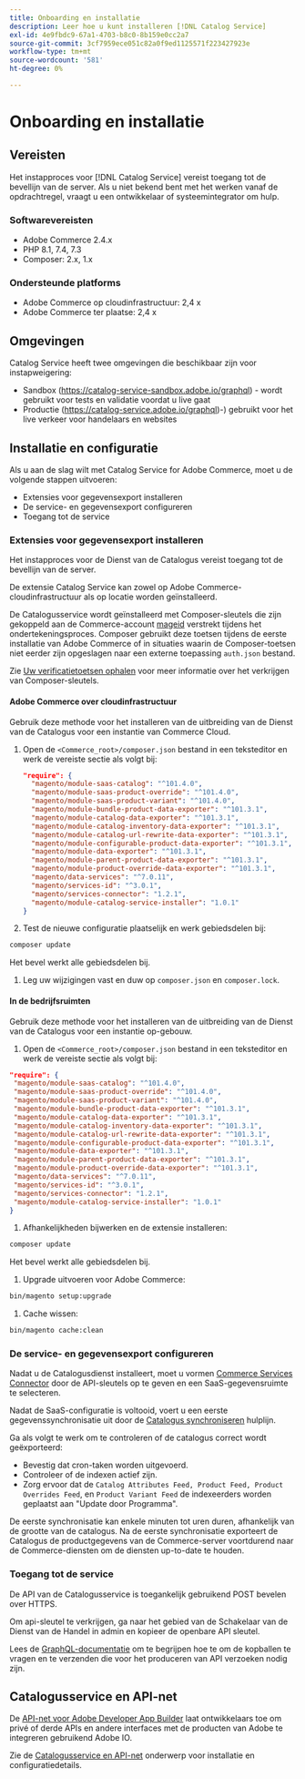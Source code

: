 ```yaml
---
title: Onboarding en installatie
description: Leer hoe u kunt installeren [!DNL Catalog Service]
exl-id: 4e9fbdc9-67a1-4703-b8c0-8b159e0cc2a7
source-git-commit: 3cf7959ece051c82a0f9ed1125571f223427923e
workflow-type: tm+mt
source-wordcount: '581'
ht-degree: 0%

---
```


# Onboarding en installatie

## Vereisten

Het instapproces voor [!DNL Catalog Service] vereist toegang tot de bevellijn van de server. Als u niet bekend bent met het werken vanaf de opdrachtregel, vraagt u een ontwikkelaar of systeemintegrator om hulp.

### Softwarevereisten

- Adobe Commerce 2.4.x
- PHP 8.1, 7.4, 7.3
- Composer: 2.x, 1.x

### Ondersteunde platforms

- Adobe Commerce op cloudinfrastructuur: 2,4 x
- Adobe Commerce ter plaatse: 2,4 x

## Omgevingen

Catalog Service heeft twee omgevingen die beschikbaar zijn voor instapweigering:

- Sandbox (https://catalog-service-sandbox.adobe.io/graphql) - wordt gebruikt voor tests en validatie voordat u live gaat
- Productie (https://catalog-service.adobe.io/graphql)-) gebruikt voor het live verkeer voor handelaars en websites

## Installatie en configuratie

Als u aan de slag wilt met Catalog Service for Adobe Commerce, moet u de volgende stappen uitvoeren:

- Extensies voor gegevensexport installeren
- De service- en gegevensexport configureren
- Toegang tot de service

### Extensies voor gegevensexport installeren

Het instapproces voor de Dienst van de Catalogus vereist toegang tot de bevellijn van de server.

De extensie Catalog Service kan zowel op Adobe Commerce-cloudinfrastructuur als op locatie worden geïnstalleerd.

De Catalogusservice wordt geïnstalleerd met Composer-sleutels die zijn gekoppeld aan de Commerce-account [mageid](https://developer.adobe.com/commerce/marketplace/guides/sellers/profile-personal/#field-descriptions) verstrekt tijdens het ondertekeningsproces. Composer gebruikt deze toetsen tijdens de eerste installatie van Adobe Commerce of in situaties waarin de Composer-toetsen niet eerder zijn opgeslagen naar een externe toepassing `auth.json` bestand.

Zie [Uw verificatietoetsen ophalen](https://experienceleague.adobe.com/docs/commerce-operations/installation-guide/prerequisites/authentication-keys.html) voor meer informatie over het verkrijgen van Composer-sleutels.

#### Adobe Commerce over cloudinfrastructuur

Gebruik deze methode voor het installeren van de uitbreiding van de Dienst van de Catalogus voor een instantie van Commerce Cloud.

1. Open de `<Commerce_root>/composer.json` bestand in een teksteditor en werk de vereiste sectie als volgt bij:

   ```json
   "require": {
     "magento/module-saas-catalog": "^101.4.0",
     "magento/module-saas-product-override": "^101.4.0",
     "magento/module-saas-product-variant": "^101.4.0",
     "magento/module-bundle-product-data-exporter": "^101.3.1",
     "magento/module-catalog-data-exporter": "^101.3.1",
     "magento/module-catalog-inventory-data-exporter": "^101.3.1",
     "magento/module-catalog-url-rewrite-data-exporter": "^101.3.1",
     "magento/module-configurable-product-data-exporter": "^101.3.1",
     "magento/module-data-exporter": "^101.3.1",
     "magento/module-parent-product-data-exporter": "^101.3.1",
     "magento/module-product-override-data-exporter": "^101.3.1",
     "magento/data-services": "^7.0.11",
     "magento/services-id": "^3.0.1",
     "magento/services-connector": "1.2.1",
     "magento/module-catalog-service-installer": "1.0.1"
   }
   ```

1. Test de nieuwe configuratie plaatselijk en werk gebiedsdelen bij:

```bash
composer update
```

Het bevel werkt alle gebiedsdelen bij.

1. Leg uw wijzigingen vast en duw op `composer.json` en `composer.lock`.

#### In de bedrijfsruimten

Gebruik deze methode voor het installeren van de uitbreiding van de Dienst van de Catalogus voor een instantie op-gebouw.

1. Open de `<Commerce_root>/composer.json` bestand in een teksteditor en werk de vereiste sectie als volgt bij:

```json
"require": {
 "magento/module-saas-catalog": "^101.4.0",
 "magento/module-saas-product-override": "^101.4.0",
 "magento/module-saas-product-variant": "^101.4.0",
 "magento/module-bundle-product-data-exporter": "^101.3.1",
 "magento/module-catalog-data-exporter": "^101.3.1",
 "magento/module-catalog-inventory-data-exporter": "^101.3.1",
 "magento/module-catalog-url-rewrite-data-exporter": "^101.3.1",
 "magento/module-configurable-product-data-exporter": "^101.3.1",
 "magento/module-data-exporter": "^101.3.1",
 "magento/module-parent-product-data-exporter": "^101.3.1",
 "magento/module-product-override-data-exporter": "^101.3.1",
 "magento/data-services": "^7.0.11",
 "magento/services-id": "^3.0.1",
 "magento/services-connector": "1.2.1",
 "magento/module-catalog-service-installer": "1.0.1"
}
```

1. Afhankelijkheden bijwerken en de extensie installeren:

```bash
composer update
```

Het bevel werkt alle gebiedsdelen bij.

1. Upgrade uitvoeren voor Adobe Commerce:

```bash
bin/magento setup:upgrade
```

1. Cache wissen:

```bash
bin/magento cache:clean
```

### De service- en gegevensexport configureren

Nadat u de Catalogusdienst installeert, moet u vormen [Commerce Services Connector](https://experienceleague.adobe.com/docs/commerce-merchant-services/user-guides/integration-services/saas.html#apikey) door de API-sleutels op te geven en een SaaS-gegevensruimte te selecteren.

Nadat de SaaS-configuratie is voltooid, voert u een eerste gegevenssynchronisatie uit door de [Catalogus synchroniseren](https://experienceleague.adobe.com/docs/commerce-merchant-services/user-guides/data-services/catalog-sync.html) hulplijn.

Ga als volgt te werk om te controleren of de catalogus correct wordt geëxporteerd:

- Bevestig dat cron-taken worden uitgevoerd.
- Controleer of de indexen actief zijn.
- Zorg ervoor dat de `Catalog Attributes Feed, Product Feed, Product Overrides Feed`, en `Product Variant Feed` de indexeerders worden geplaatst aan &quot;Update door Programma&quot;.

De eerste synchronisatie kan enkele minuten tot uren duren, afhankelijk van de grootte van de catalogus. Na de eerste synchronisatie exporteert de Catalogus de productgegevens van de Commerce-server voortdurend naar de Commerce-diensten om de diensten up-to-date te houden.

### Toegang tot de service

De API van de Catalogusservice is toegankelijk gebruikend POST bevelen over HTTPS.

Om api-sleutel te verkrijgen, ga naar het gebied van de Schakelaar van de Dienst van de Handel in admin en kopieer de openbare API sleutel.

Lees de [GraphQL-documentatie](https://developer.adobe.com/commerce/webapi/graphql/) om te begrijpen hoe te om de kopballen te vragen en te verzenden die voor het produceren van API verzoeken nodig zijn.

## Catalogusservice en API-net

De [API-net voor Adobe Developer App Builder](https://developer.adobe.com/graphql-mesh-gateway/gateway/overview/) laat ontwikkelaars toe om privé of derde APIs en andere interfaces met de producten van Adobe te integreren gebruikend Adobe IO.

Zie de  [Catalogusservice en API-net](mesh.md) onderwerp voor installatie en configuratiedetails.
